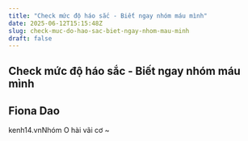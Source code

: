 ```yaml
---
title: "Check mức độ háo sắc - Biết ngay nhóm máu mình"
date: 2025-06-12T15:15:48Z
slug: check-muc-do-hao-sac-biet-ngay-nhom-mau-minh
draft: false
---
```


## Check mức độ háo sắc - Biết ngay nhóm máu mình

## Fiona Dao

kenh14.vnNhóm O hài vãi cơ ~